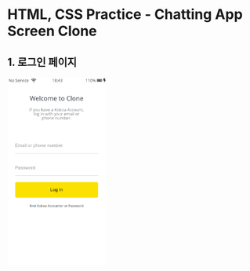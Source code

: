 # HTML, CSS Practice - Chatting App Screen Clone

## 1. 로그인 페이지

   <img src="img/screens/login.png" style="width: 200px;"/>
